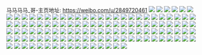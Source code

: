 马马马马_哥-主页地址: https://weibo.com/u/2849720461 
![](https://wx4.sinaimg.cn/mw2000/a9db488dly1h9irz4g91gj20u014046e.jpg) 
![](https://wx4.sinaimg.cn/mw2000/a9db488dly1h9irz4wjowj20u0140gsd.jpg) 
![](https://wx4.sinaimg.cn/mw2000/a9db488dly1h9irz71zw4j21400u0wmo.jpg) 
![](https://wx4.sinaimg.cn/mw2000/a9db488dly1h9irz6edhrj20u013sdob.jpg) 
![](https://wx4.sinaimg.cn/mw2000/a9db488dly1h9irz3we2ij21400u0aja.jpg) 
![](https://wx4.sinaimg.cn/mw2000/a9db488dly1h9irz3fh6dj20u0140454.jpg) 
![](https://wx4.sinaimg.cn/mw2000/a9db488dly1h9irz7heo6j20u0140gsd.jpg) 
![](https://wx4.sinaimg.cn/mw2000/a9db488dly1h9irz5943cj20u0140te1.jpg) 
![](https://wx4.sinaimg.cn/mw2000/a9db488dly1h9ggyqmr3vj21jq22aqv5.jpg) 
![](https://wx4.sinaimg.cn/mw2000/a9db488dly1h9gh11t3o8j20vt16f1a1.jpg) 
![](https://wx4.sinaimg.cn/mw2000/a9db488dly1h9ggyamf4fj21p92m34qq.jpg) 
![](https://wx4.sinaimg.cn/mw2000/a9db488dly1h9ggy7xrycj229t312hdv.jpg) 
![](https://wx4.sinaimg.cn/mw2000/a9db488dly1h9ggyc8z61j21vy2ilu0x.jpg) 
![](https://wx4.sinaimg.cn/mw2000/a9db488dly1h9ggy6coj2j22612w2x6q.jpg) 
![](https://wx4.sinaimg.cn/mw2000/a9db488dly1h9ggybkxeej229c30g7wj.jpg) 
![](https://wx4.sinaimg.cn/mw2000/a9db488dly1h9gh1m7i33j22662w8b2b.jpg) 
![](https://wx4.sinaimg.cn/mw2000/a9db488dly1h9ggy5ia9dj225k2vfb2a.jpg) 
![](https://wx4.sinaimg.cn/mw2000/a9db488dly1h9aq82eh3pj23402c04qq.jpg) 
![](https://wx4.sinaimg.cn/mw2000/a9db488dly1h9aq83rgzhj22yq2817wh.jpg) 
![](https://wx4.sinaimg.cn/mw2000/a9db488dly1h95rrucamvj22c0340qv5.jpg) 
![](https://wx4.sinaimg.cn/mw2000/a9db488dly1h8r2cnjvybj231z2ahhdt.jpg) 
![](https://wx4.sinaimg.cn/mw2000/a9db488dly1h7vblcfgryj225e2v77wi.jpg) 
![](https://wx4.sinaimg.cn/mw2000/a9db488dly1h7vbld6d45j22c03407wi.jpg) 
![](https://wx4.sinaimg.cn/mw2000/a9db488dly1h7oujksjsfj22b032onpe.jpg) 
![](https://wx4.sinaimg.cn/mw2000/a9db488dly1h7oujk0xtgj20zg1baant.jpg) 
![](https://wx4.sinaimg.cn/mw2000/a9db488dly1h6ybk23u0jj21bq0vttae.jpg) 
![](https://wx4.sinaimg.cn/mw2000/a9db488dly1h6ybk4p7d5j20tf184n7q.jpg) 
![](https://wx4.sinaimg.cn/mw2000/a9db488dly1h6ybk3ohp6j20ym1fxqkq.jpg) 
![](https://wx4.sinaimg.cn/mw2000/a9db488dly1h6ybk4exfgj20uf19ntm2.jpg) 
![](https://wx4.sinaimg.cn/mw2000/a9db488dly1h6ybk2hdlhj20zk1hcalh.jpg) 
![](https://wx4.sinaimg.cn/mw2000/a9db488dly1h6ybk3xm5zj21bj0vp4i0.jpg) 
![](https://wx4.sinaimg.cn/mw2000/a9db488dly1h6ybk2pc8fj21g80ytk2w.jpg) 
![](https://wx4.sinaimg.cn/mw2000/a9db488dly1h6ybk3gyakj21ft0yj48v.jpg) 
![](https://wx4.sinaimg.cn/mw2000/a9db488dly1h6ybk2y5tgj21gr0z6dsg.jpg) 
![](https://wx4.sinaimg.cn/mw2000/a9db488dly1h6ybk36jgdj20yy1gf40j.jpg) 
![](https://wx4.sinaimg.cn/mw2000/a9db488dly1h6ybk53m2vj21et0xue70.jpg) 
![](https://wx4.sinaimg.cn/mw2000/a9db488dly1h6ybk2aorbj20sr174tg7.jpg) 
![](https://wx4.sinaimg.cn/mw2000/a9db488dly1h6ybkatwsbj21g00yowft.jpg) 
![](https://wx4.sinaimg.cn/mw2000/a9db488dly1h6ybk46cz9j21hc0zkgzp.jpg) 
![](https://wx4.sinaimg.cn/mw2000/a9db488dly1h6ybk1vr9cj20yv1gbdr3.jpg) 
![](https://wx4.sinaimg.cn/mw2000/a9db488dly1h64uszi72lj20u0141ta1.jpg) 
![](https://wx4.sinaimg.cn/mw2000/a9db488dly1h64ut1zhlej20u0140whc.jpg) 
![](https://wx4.sinaimg.cn/mw2000/a9db488dly1h64uszzgtrj20u014142n.jpg) 
![](https://wx4.sinaimg.cn/mw2000/a9db488dly1h64ut10l14j20u01403zw.jpg) 
![](https://wx4.sinaimg.cn/mw2000/a9db488dly1h64ut2i5d8j21400u0n19.jpg) 
![](https://wx4.sinaimg.cn/mw2000/a9db488dly1h64usyu2ylj20u013ygtf.jpg) 
![](https://wx4.sinaimg.cn/mw2000/a9db488dly1h64ut1fggcj20mw0ujdgv.jpg) 
![](https://wx4.sinaimg.cn/mw2000/a9db488dly1h64ut0gq6rj20u01403zk.jpg) 
![](https://wx4.sinaimg.cn/mw2000/a9db488dly1h5fb9wrdx7j22tq24b4qq.jpg) 
![](https://wx4.sinaimg.cn/mw2000/a9db488dly1h5fb9gbes6j20xc3urnpe.jpg) 
![](https://wx4.sinaimg.cn/mw2000/a9db488dly1h5fbdadvptj20xc3p7u0x.jpg) 
![](https://wx4.sinaimg.cn/mw2000/a9db488dly1h5fbcm98tsj20xc3p7x6p.jpg) 
![](https://wx4.sinaimg.cn/mw2000/a9db488dly1h5fb9potv4j22c0340kjl.jpg) 
![](https://wx4.sinaimg.cn/mw2000/a9db488dly1h5fb9lc2t1j20xc3p71ky.jpg) 
![](https://wx4.sinaimg.cn/mw2000/a9db488dly1h5fbbw6dqlj20uk5nib2b.jpg) 
![](https://wx4.sinaimg.cn/mw2000/a9db488dly1h5fb9dlk9tj20uk5ni7wj.jpg) 
![](https://wx4.sinaimg.cn/mw2000/a9db488dly1h4xfdyow96j22612w14qp.jpg) 
![](https://wx4.sinaimg.cn/mw2000/a9db488dly1h4xfej11zaj224q2uae3b.jpg) 
![](https://wx4.sinaimg.cn/mw2000/a9db488dly1h4xfe1tygzj21xt2l2qsz.jpg) 
![](https://wx4.sinaimg.cn/mw2000/a9db488dly1h4xfe0gyzkj228f2z97wh.jpg) 
![](https://wx4.sinaimg.cn/mw2000/a9db488dly1h4xfei9lv8j220i2ooavy.jpg) 
![](https://wx4.sinaimg.cn/mw2000/a9db488dly1h4xfe4k50fj225q2vmqv5.jpg) 
![](https://wx4.sinaimg.cn/mw2000/a9db488dly1h4xfehkf5jj222j2rekjl.jpg) 
![](https://wx4.sinaimg.cn/mw2000/a9db488dly1h4xfg2u35xj22c0340e82.jpg) 
![](https://wx4.sinaimg.cn/mw2000/a9db488dly1h4xfe3lv6oj23402bye83.jpg) 
![](https://wx4.sinaimg.cn/mw2000/a9db488dly1h35s46bnufj22c02c0x6p.jpg) 
![](https://wx4.sinaimg.cn/mw2000/a9db488dly1h35s45kwpxj20v90v94qp.jpg) 
![](https://wx4.sinaimg.cn/mw2000/a9db488dly1h2iprkce4bj20v90v9q7p.jpg) 
![](https://wx4.sinaimg.cn/mw2000/a9db488dly1h2ipq612bjj22c02c0kjl.jpg) 
![](https://wx4.sinaimg.cn/mw2000/a9db488dly1h2iprk4vhpj20v90v90xo.jpg) 
![](https://wx4.sinaimg.cn/mw2000/a9db488dly1h2ipq4zdwmj22c02c0npd.jpg) 
![](https://wx4.sinaimg.cn/mw2000/a9db488dly1h1k0dmxrkmj21sc2dsqv5.jpg) 
![](https://wx4.sinaimg.cn/mw2000/a9db488dly1gzr7y8m0o5j21400u07br.jpg) 
![](https://wx4.sinaimg.cn/mw2000/a9db488dly1gyepyyqpqej20u0140dn5.jpg) 
![](https://wx4.sinaimg.cn/mw2000/a9db488dly1gyepywwrodj21400u0447.jpg) 
![](https://wx4.sinaimg.cn/mw2000/a9db488dly1gw6l20w3r5j21400u0wsg.jpg) 
![](https://wx4.sinaimg.cn/mw2000/0036R8tfly1gv4t5id5nwj62yo2yoqv702.jpg) 
![](https://wx4.sinaimg.cn/mw2000/0036R8tfly1gv4t5onq5qj62yo2yoqv602.jpg) 
![](https://wx4.sinaimg.cn/mw2000/a9db488dly1gv4tgclkrgj22yo2yoe85.jpg) 
![](https://wx4.sinaimg.cn/mw2000/0036R8tfly1gv4t5vhn44j62yo2yob2d02.jpg) 
![](https://wx4.sinaimg.cn/mw2000/0036R8tfly1gv4t5y86khj62yo2you0y02.jpg) 
![](https://wx4.sinaimg.cn/mw2000/0036R8tfly1gv4t647jv7j62yo2you1002.jpg) 
![](https://wx4.sinaimg.cn/mw2000/a9db488dly1gv4t6fh125j22yo2yox6r.jpg) 
![](https://wx4.sinaimg.cn/mw2000/0036R8tfly1gv4t78oikuj62yo2yoqv702.jpg) 
![](https://wx4.sinaimg.cn/mw2000/a9db488dly1gv4t6yfjl3j22yo2yokjo.jpg) 
![](https://wx4.sinaimg.cn/mw2000/0036R8tfly1gv3m2ds9cfj60kw0vcjw902.jpg) 
![](https://wx4.sinaimg.cn/mw2000/0036R8tfly1gv3m2apg8bj60u0191n6902.jpg) 
![](https://wx4.sinaimg.cn/mw2000/0036R8tfly1gv3m2f5l9jj61400u0k3802.jpg) 
![](https://wx4.sinaimg.cn/mw2000/a9db488dly1gv3m2ccmfzj20u00u0n3v.jpg) 
![](https://wx4.sinaimg.cn/mw2000/a9db488dly1gu3ix7awmmj23402c0u0y.jpg) 
![](https://wx4.sinaimg.cn/mw2000/a9db488dly1gtwrx1xxapj20u00u07c5.jpg) 
![](https://wx4.sinaimg.cn/mw2000/a9db488dly1gtgjfrjo9sj21400u0143.jpg) 
![](https://wx4.sinaimg.cn/mw2000/a9db488dly1gtgjftsk4bj21400u046b.jpg) 
![](https://wx4.sinaimg.cn/mw2000/a9db488dly1gtgjfs2wkzj21400u0ti0.jpg) 
![](https://wx4.sinaimg.cn/mw2000/a9db488dly1gtgjfsk7lqj21400u0n4g.jpg) 
![](https://wx4.sinaimg.cn/mw2000/a9db488dly1gtgjfqxuvzj21400u0n5a.jpg) 
![](https://wx4.sinaimg.cn/mw2000/a9db488dly1gtgjfur49ij21400u044g.jpg) 
![](https://wx4.sinaimg.cn/mw2000/a9db488dly1gtgjft89jgj21400u0q7i.jpg) 
![](https://wx4.sinaimg.cn/mw2000/a9db488dly1gtgjfuatdoj21400u07em.jpg) 
![](https://wx4.sinaimg.cn/mw2000/a9db488dly1gtgjfv3zlgj21400u0dlc.jpg) 
![](https://wx4.sinaimg.cn/mw2000/a9db488dly1gt8ih39szyj23402c0kjm.jpg) 
![](https://wx4.sinaimg.cn/mw2000/a9db488dly1gt8if4ljnij23402c04qq.jpg) 
![](https://wx4.sinaimg.cn/mw2000/a9db488dly1gt8ihjy5tzj23402c04qr.jpg) 
![](https://wx4.sinaimg.cn/mw2000/a9db488dly1grpotadsfjj21400u0djv.jpg) 
![](https://wx4.sinaimg.cn/mw2000/a9db488dly1grjfxwj6brj20bh0bhmy8.jpg) 
![](https://wx4.sinaimg.cn/mw2000/a9db488dgy1gr6cosotuaj23402c0b29.jpg) 
![](https://wx4.sinaimg.cn/mw2000/a9db488dgy1gr6cpfqr04j23402c0u0y.jpg) 
![](https://wx4.sinaimg.cn/mw2000/a9db488dgy1gr6cpavornj23402c0kjl.jpg) 
![](https://wx4.sinaimg.cn/mw2000/a9db488dgy1gr6coy3wfdj22c0340e83.jpg) 
![](https://wx4.sinaimg.cn/mw2000/a9db488dgy1gr6cp80xgsj22c0340x6r.jpg) 
![](https://wx4.sinaimg.cn/mw2000/a9db488dgy1gr6cprs8wyj22c0340x6p.jpg) 
![](https://wx4.sinaimg.cn/mw2000/a9db488dgy1gr6cpun6k5j23402c0b29.jpg) 
![](https://wx4.sinaimg.cn/mw2000/a9db488dgy1gr6cpzdd6qj22c03404qr.jpg) 
![](https://wx4.sinaimg.cn/mw2000/a9db488dgy1gr6cponvzyj22c0340b2b.jpg) 
![](https://wx4.sinaimg.cn/mw2000/a9db488dly1gl4fqg88e5j20j60ismyw.jpg) 
![](https://wx4.sinaimg.cn/mw2000/a9db488dly1ger57qhub0j20u00u0jz9.jpg) 
![](https://wx4.sinaimg.cn/mw2000/a9db488dly1gdho8m4cppj20n01dse15.jpg) 
![](https://wx4.sinaimg.cn/mw2000/a9db488dly1gd7ido9xzhj21sc1scnkg.jpg) 
![](https://wx4.sinaimg.cn/mw2000/a9db488dly1gcv0a36uatj21ds0n0wke.jpg) 
![](https://wx4.sinaimg.cn/mw2000/a9db488dly1fx2bvpi8fkj23402c0e84.jpg) 
![](https://wx4.sinaimg.cn/mw2000/a9db488dly1fx2bvwn01gj23402c0e84.jpg) 
![](https://wx4.sinaimg.cn/mw2000/a9db488dly1fx2bvypu0dj21w01w0nih.jpg) 
